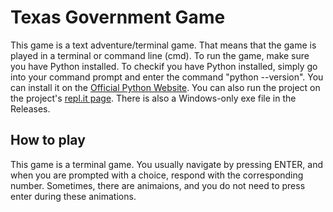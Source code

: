 # Texas Government Game
This game is a text adventure/terminal game.
That means that the game is played in a terminal or command line (cmd).
To run the game, make sure you have Python installed.
To checkif you have Python installed, simply go into your command prompt and enter the command "python --version".
You can install it on the [Official Python Website](https://www.python.org/downloads/).
You can also run the project on the project's [repl.it page](https://replit.com/@Dat1Programmer/Texas-Government-Game-CC-7th?v=1).
There is also a Windows-only exe file in the Releases.

## How to play

This game is a terminal game. You usually navigate by pressing ENTER, and when you are prompted with a choice, respond with the corresponding number. Sometimes, there are animaions, and you do not need to press enter during these animations.
